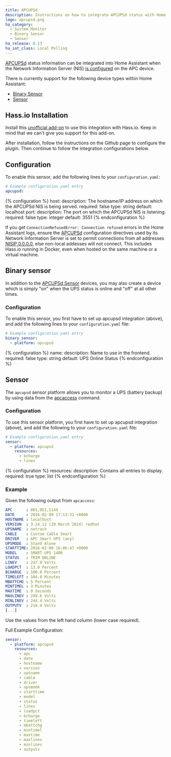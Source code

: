 ```yaml
---
title: APCUPSd
description: Instructions on how to integrate APCUPSd status with Home Assistant.
logo: apcupsd.png
ha_category:
  - System Monitor
  - Binary Sensor
  - Sensor
ha_release: 0.13
ha_iot_class: Local Polling
---
```


[APCUPSd](http://www.apcupsd.org/) status information can be integrated into Home Assistant when the Network Information Server (NIS) [is configured](http://www.apcupsd.org/manual/manual.html#nis-server-client-configuration-using-the-net-driver) on the APC device.

There is currently support for the following device types within Home Assistant:

- [Binary Sensor](#binary-sensor)
- [Sensor](#sensor)

## Hass.io Installation

Install this [unofficial add-on](https://github.com/korylprince/hassio-apcupsd/) to use this integration with Hass.io. Keep in mind that we can't give you support for this add-on. 

After installation, follow the instructions on the Github page to configure the plugin. Then continue to follow the integration configurations below.

## Configuration

To enable this sensor, add the following lines to your `configuration.yaml`:

```yaml
# Example configuration.yaml entry
apcupsd:
```

{% configuration %}
host:
  description: The hostname/IP address on which the APCUPSd NIS is being served.
  required: false
  type: string
  default: localhost
port:
  description: The port on which the APCUPSd NIS is listening.
  required: false
  type: integer
  default: 3551
{% endconfiguration %}

<div class='note'>

If you get `ConnectionRefusedError: Connection refused` errors in the Home Assistant logs, ensure the [APCUPSd](http://www.apcupsd.org/) configuration directives used by its Network Information Server is set to permit connections from all addresses [NISIP 0.0.0.0](http://www.apcupsd.org/manual/manual.html#configuration-directives-used-by-the-network-information-server), else non-local addesses will not connect. This includes Hass.io running in Docker, even when hosted on the same machine or a virtual machine.

 </div>

## Binary sensor

In addition to the [APCUPSd Sensor](#sensor) devices, you may also create a device which is simply "on" when the UPS status is online and "off" at all other times.

### Configuration

To enable this sensor, you first have to set up apcupsd integration (above), and add the following lines to your `configuration.yaml` file:

```yaml
# Example configuration.yaml entry
binary_sensor:
  - platform: apcupsd
```

{% configuration %}
name:
  description: Name to use in the frontend.
  required: false
  type: string
  default: UPS Online Status
{% endconfiguration %}

## Sensor

 The `apcupsd` sensor platform allows you to monitor a UPS (battery backup) by using data from the [apcaccess](https://linux.die.net/man/8/apcaccess) command.

### Configuration

To use this sensor platform, you first have to set up apcupsd integration (above), and add the following to your `configuration.yaml` file:

```yaml
# Example configuration.yaml entry
sensor:
  - platform: apcupsd
    resources:
      - bcharge
      - linev
```

{% configuration %}
resources:
  description: Contains all entries to display.
  required: true
  type: list
{% endconfiguration %}

### Example 

Given the following output from `apcaccess`:

```yaml
APC      : 001,051,1149
DATE     : 2016-02-09 17:13:31 +0000
HOSTNAME : localhost
VERSION  : 3.14.12 (29 March 2014) redhat
UPSNAME  : netrack
CABLE    : Custom Cable Smart
DRIVER   : APC Smart UPS (any)
UPSMODE  : Stand Alone
STARTTIME: 2016-02-09 16:06:47 +0000
MODEL    : SMART-UPS 1400
STATUS   : TRIM ONLINE
LINEV    : 247.0 Volts
LOADPCT  : 13.0 Percent
BCHARGE  : 100.0 Percent
TIMELEFT : 104.0 Minutes
MBATTCHG : 5 Percent
MINTIMEL : 3 Minutes
MAXTIME  : 0 Seconds
MAXLINEV : 249.6 Volts
MINLINEV : 244.4 Volts
OUTPUTV  : 218.4 Volts
[...]
```

Use the values from the left hand column (lower case required).

Full Example Configuration:

```yaml
sensor:
  - platform: apcupsd
    resources:
      - apc
      - date
      - hostname
      - version
      - upsname
      - cable
      - driver
      - upsmode
      - starttime
      - model
      - status
      - linev
      - loadpct
      - bcharge
      - timeleft
      - mbattchg
      - mintimel
      - maxtime
      - maxlinev
      - minlinev
      - outputv
```
